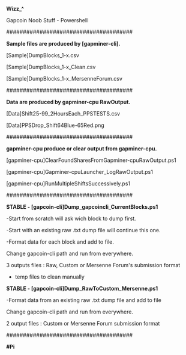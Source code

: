 **Wizz_^**

Gapcoin Noob Stuff - Powershell

######################################

**Sample files are produced by [gapminer-cli].**

[Sample]DumpBlocks_1-x.csv

[Sample]DumpBlocks_1-x_Clean.csv

[Sample]DumpBlocks_1-x_MersenneForum.csv

######################################

**Data are produced by gapminer-cpu RawOutput.**

[Data]Shift25-99_2HoursEach_PPSTESTS.csv

[Data]PPSDrop_Shift64Blue-65Red.png

######################################

**gapminer-cpu produce or clear output from gapminer-cpu.**

[gapminer-cpu]ClearFoundSharesFromGapminer-cpuRawOutput.ps1

[gapminer-cpu]Gapminer-cpuLauncher_LogRawOutput.ps1

[gapminer-cpu]RunMultipleShiftsSuccessively.ps1

######################################


**STABLE - [gapcoin-cli]Dump_gapcoincli_CurrentBlocks.ps1**

  -Start from scratch will ask wich block to dump first.
  
  -Start with an existing raw .txt dump file will continue this one.
  
  -Format data for each block and add to file.
  
  Change gapcoin-cli path and run from everywhere.
  
  3 outputs files : Raw, Custom or Mersenne Forum's submission format
  
  + temp files to clean manually


**STABLE - [gapcoin-cli]Dump_RawToCustom_Mersenne.ps1**

  -Format data from an existing raw .txt dump file and add to file
  
  Change gapcoin-cli path and run from everywhere.
  
  2 output files : Custom or Mersenne Forum submission format
  

######################################

**#Pi**
